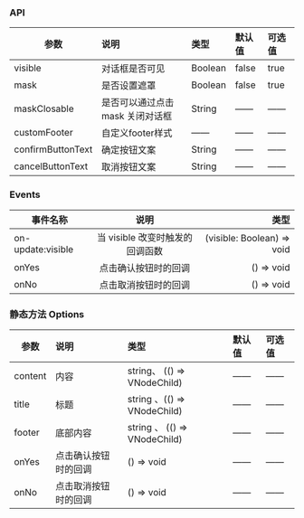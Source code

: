 ### API

| 参数         |说明        |类型 |默认值 |可选值 |
| ------------ | :----------------|:------- | :----- | :----- |
| visible   |对话框是否可见 |Boolean |false|true|
| mask         |是否设置遮罩 |Boolean |false |true |
| maskClosable      |是否可以通过点击 mask 关闭对话框  |String |—— |—— |
| customFooter      |自定义footer样式  |—— |—— |—— |
| confirmButtonText      |确定按钮文案  |String |—— |—— |
| cancelButtonText      |取消按钮文案  |String |—— |—— |

### Events

| 事件名称 |      说明      | 类型 |
| -------- | :------------: | -------: |
| on-update:visible   | 当 visible 改变时触发的回调函数 | (visible: Boolean) => void |
| onYes    | 点击确认按钮时的回调 | () => void  |—— |
| onNo    | 点击取消按钮时的回调 |  () => void |—— |


### 静态方法 Options

| 参数         |说明        |类型 |默认值 |可选值 |
| ------------ | :----------------|:------- | :----- | :----- |
| content         |内容 |string、 (() => VNodeChild) |—— |—— |
| title         |标题 |string 、(() => VNodeChild) |—— |—— |
| footer |底部内容 |string 、 (() => VNodeChild) |—— |—— |
| onYes    | 点击确认按钮时的回调 |  () => void |—— |—— |
| onNo    | 点击取消按钮时的回调 |  () => void |—— |—— |